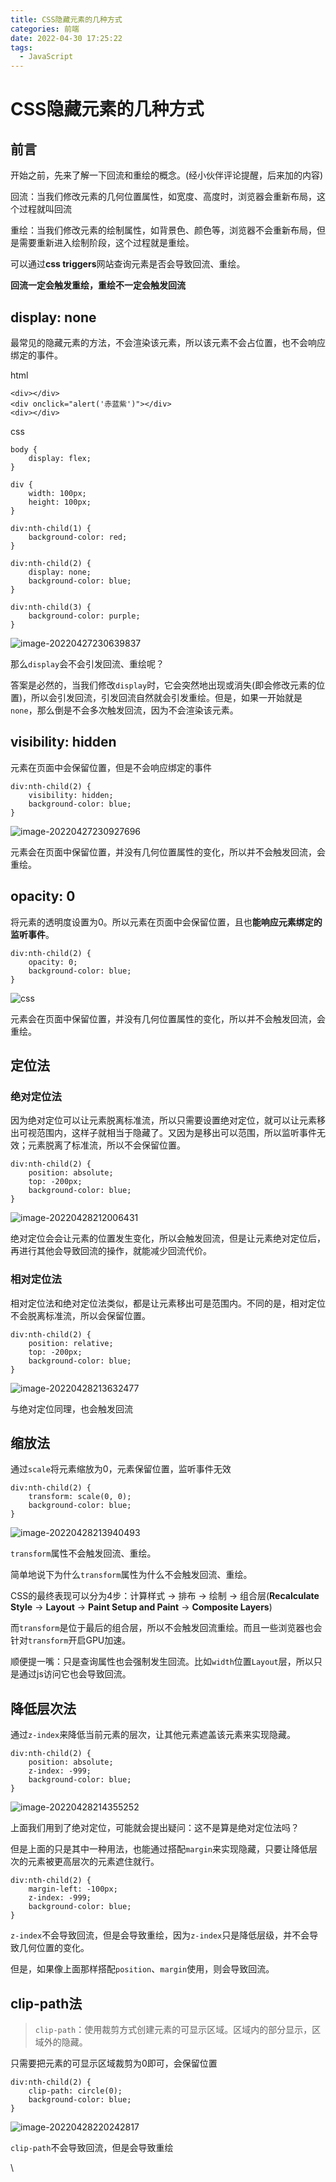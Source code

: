```yaml
---
title: CSS隐藏元素的几种方式
categories: 前端
date: 2022-04-30 17:25:22
tags:
  - JavaScript
---
```


# CSS隐藏元素的几种方式

## 前言

开始之前，先来了解一下回流和重绘的概念。(经小伙伴评论提醒，后来加的内容)

回流：当我们修改元素的几何位置属性，如宽度、高度时，浏览器会重新布局，这个过程就叫回流

重绘：当我们修改元素的绘制属性，如背景色、颜色等，浏览器不会重新布局，但是需要重新进入绘制阶段，这个过程就是重绘。

可以通过**css triggers**网站查询元素是否会导致回流、重绘。

**回流一定会触发重绘，重绘不一定会触发回流**

## display: none

最常见的隐藏元素的方法，不会渲染该元素，所以该元素不会占位置，也不会响应绑定的事件。

html

```
<div></div>
<div onclick="alert('赤蓝紫')"></div>
<div></div>
```

css

```
body {
    display: flex;
}

div {
    width: 100px;
    height: 100px;
}

div:nth-child(1) {
    background-color: red;
}

div:nth-child(2) {
    display: none;
    background-color: blue;
}

div:nth-child(3) {
    background-color: purple;
}
```

![image-20220427230639837](https://p3-juejin.byteimg.com/tos-cn-i-k3u1fbpfcp/6b3c393ff79c420cba57e8f9f1452328~tplv-k3u1fbpfcp-zoom-1.image)

那么`display`会不会引发回流、重绘呢？

答案是必然的，当我们修改`display`时，它会突然地出现或消失(即会修改元素的位置)，所以会引发回流，引发回流自然就会引发重绘。但是，如果一开始就是`none`，那么倒是不会多次触发回流，因为不会渲染该元素。

## visibility: hidden

元素在页面中会保留位置，但是不会响应绑定的事件

```
div:nth-child(2) {
    visibility: hidden;
    background-color: blue;
}
```

![image-20220427230927696](https://p3-juejin.byteimg.com/tos-cn-i-k3u1fbpfcp/60b9392120b7410b8fd4c39a9f2e53be~tplv-k3u1fbpfcp-zoom-1.image)

元素会在页面中保留位置，并没有几何位置属性的变化，所以并不会触发回流，会重绘。

## opacity: 0

将元素的透明度设置为0。所以元素在页面中会保留位置，且也**能响应元素绑定的监听事件**。

```
div:nth-child(2) {
    opacity: 0;
    background-color: blue;
}
```

![css](https://p3-juejin.byteimg.com/tos-cn-i-k3u1fbpfcp/9b0729ec8cb147a992af72de2583a6dc~tplv-k3u1fbpfcp-zoom-1.image)

元素会在页面中保留位置，并没有几何位置属性的变化，所以并不会触发回流，会重绘。

## 定位法

### 绝对定位法

因为绝对定位可以让元素脱离标准流，所以只需要设置绝对定位，就可以让元素移出可视范围内，这样子就相当于隐藏了。又因为是移出可以范围，所以监听事件无效；元素脱离了标准流，所以不会保留位置。

```
div:nth-child(2) {
    position: absolute;
    top: -200px;
    background-color: blue;
}
```

![image-20220428212006431](https://p3-juejin.byteimg.com/tos-cn-i-k3u1fbpfcp/cb7c2123696845e3b72d87d79a6b442a~tplv-k3u1fbpfcp-zoom-1.image)

绝对定位会会让元素的位置发生变化，所以会触发回流，但是让元素绝对定位后，再进行其他会导致回流的操作，就能减少回流代价。

### 相对定位法

相对定位法和绝对定位法类似，都是让元素移出可是范围内。不同的是，相对定位不会脱离标准流，所以会保留位置。

```
div:nth-child(2) {
    position: relative;
    top: -200px;
    background-color: blue;
}
```

![image-20220428213632477](https://p3-juejin.byteimg.com/tos-cn-i-k3u1fbpfcp/d945a13a16a44bddb11ac6d21bd64688~tplv-k3u1fbpfcp-zoom-1.image)

与绝对定位同理，也会触发回流

## 缩放法

通过`scale`将元素缩放为0，元素保留位置，监听事件无效

```
div:nth-child(2) {
    transform: scale(0, 0);
    background-color: blue;
}
```

![image-20220428213940493](https://p3-juejin.byteimg.com/tos-cn-i-k3u1fbpfcp/8d8f56f4021f49c4810ac162c4003f60~tplv-k3u1fbpfcp-zoom-1.image)

`transform`属性不会触发回流、重绘。

简单地说下为什么`transform`属性为什么不会触发回流、重绘。

CSS的最终表现可以分为4步：计算样式 -> 排布 -> 绘制 -> 组合层(**Recalculate Style** -> **Layout** -> **Paint Setup and Paint** -> **Composite Layers**)

而`transform`是位于最后的组合层，所以不会触发回流重绘。而且一些浏览器也会针对`transform`开启GPU加速。

顺便提一嘴：只是查询属性也会强制发生回流。比如`width`位置`Layout`层，所以只是通过js访问它也会导致回流。

## 降低层次法

通过`z-index`来降低当前元素的层次，让其他元素遮盖该元素来实现隐藏。

```
div:nth-child(2) {
    position: absolute;
    z-index: -999;
    background-color: blue;
}
```

![image-20220428214355252](https://p3-juejin.byteimg.com/tos-cn-i-k3u1fbpfcp/213df0c462d44386bd4c9f88494ccba2~tplv-k3u1fbpfcp-zoom-1.image)

上面我们用到了绝对定位，可能就会提出疑问：这不是算是绝对定位法吗？

但是上面的只是其中一种用法，也能通过搭配`margin`来实现隐藏，只要让降低层次的元素被更高层次的元素遮住就行。

```
div:nth-child(2) {
    margin-left: -100px;
    z-index: -999;
    background-color: blue;
}
```

`z-index`不会导致回流，但是会导致重绘，因为`z-index`只是降低层级，并不会导致几何位置的变化。

但是，如果像上面那样搭配`position`、`margin`使用，则会导致回流。

## clip-path法

> `clip-path`：使用裁剪方式创建元素的可显示区域。区域内的部分显示，区域外的隐藏。

只需要把元素的可显示区域裁剪为0即可，会保留位置

```
div:nth-child(2) {
    clip-path: circle(0);
    background-color: blue;
}
```

![image-20220428220242817](https://p3-juejin.byteimg.com/tos-cn-i-k3u1fbpfcp/fe66c61e1b374c319b93c206edc9aafc~tplv-k3u1fbpfcp-zoom-1.image)

`clip-path`不会导致回流，但是会导致重绘

\
